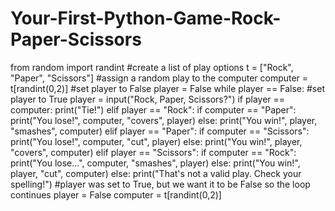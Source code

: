 # Your-First-Python-Game-Rock-Paper-Scissors
from random import randint  #create a list of play options t = ["Rock", "Paper", "Scissors"]  #assign a random play to the computer computer = t[randint(0,2)]  #set player to False player = False  while player == False: #set player to True     player = input("Rock, Paper, Scissors?")     if player == computer:         print("Tie!")     elif player == "Rock":         if computer == "Paper":             print("You lose!", computer, "covers", player)         else:             print("You win!", player, "smashes", computer)     elif player == "Paper":         if computer == "Scissors":             print("You lose!", computer, "cut", player)         else:             print("You win!", player, "covers", computer)     elif player == "Scissors":         if computer == "Rock":             print("You lose...", computer, "smashes", player)         else:             print("You win!", player, "cut", computer)     else:         print("That's not a valid play. Check your spelling!")     #player was set to True, but we want it to be False so the loop continues     player = False     computer = t[randint(0,2)]
